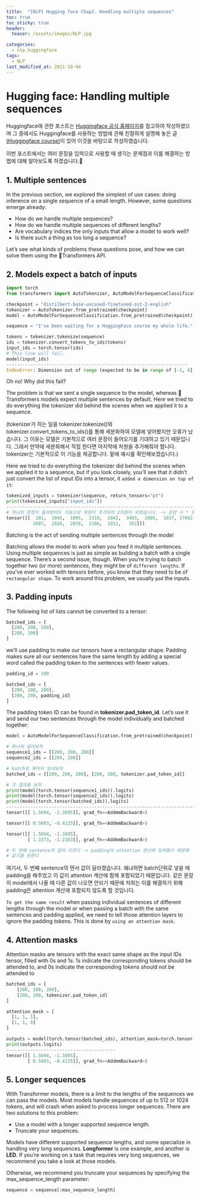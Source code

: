 ```yaml
---
title:  "[NLP] Hugging face Chap2. Handling multiple sequences"
toc: true
toc_sticky: true
header:
  teaser: /assets/images/NLP.jpg

categories:
  - nlp_huggingface
tags:
  - NLP
last_modified_at: 2021-10-04
---  
```


# Hugging face: Handling multiple sequences
Huggingface에 관한 포스트는 [Huggingface 공식 홈페이지](https://huggingface.co/)를 참고하여 작성하였으며 그 중에서도 Huggingface를 사용하는 방법에 관해 친절하게 설명해 놓은 글[(Huggingface course)](https://huggingface.co/course/chapter1)이 있어 이것을 바탕으로 작성하였습니다.  

이번 포스트에서는 여러 문장을 입력으로 사용할 때 생긱는 문제점과 이를 해결하는 방법에 대해 알아보도록 하겠습니다.🤗  

## 1. Multiple sentences  

In the previous section, we explored the simplest of use cases: doing inference on a single sequence of a small length. However, some questions emerge already:

- How do we handle multiple sequences?
- How do we handle multiple sequences of different lengths?
- Are vocabulary indices the only inputs that allow a model to work well?
- Is there such a thing as too long a sequence?  

Let’s see what kinds of problems these questions pose, and how we can solve them using the 🤗Transformers API.    

## 2. Models expect a batch of inputs  

```python
import torch
from transformers import AutoTokenizer, AutoModelForSequenceClassification

checkpoint = "distilbert-base-uncased-finetuned-sst-2-english"
tokenizer = AutoTokenizer.from_pretrained(checkpoint)
model = AutoModelForSequenceClassification.from_pretrained(checkpoint)

sequence = "I've been waiting for a HuggingFace course my whole life."

tokens = tokenizer.tokenize(sequence)
ids = tokenizer.convert_tokens_to_ids(tokens)
input_ids = torch.tensor(ids)
# This line will fail.
model(input_ids)
--------------------------------------------------------------------
IndexError: Dimension out of range (expected to be in range of [-1, 0], but got 1)
```  

Oh no! Why did this fail?  

The problem is that we sent a single sequence to the model, whereas 🤗Transformers models expect multiple sentences by default. Here we tried to do everything the tokenizer did behind the scenes when we applied it to a sequence.  

(tokenizer가 하는 일을 tokenizer.tokenize()와 tokenizer.convert_tokens_to_ids()를 통해 세분화하여 모델에 넣어봤지만 오류가 났습니다. 그 이유는 모델은 기본적으로 여러 문장이 들어오기를 기대하고 있기 때문입니다. 그래서 만약에 세분화해서 직접 한다면 마지막에 차원을 추가해줘야 합니다. tokenizer는 기본적으로 이 기능을 제공합니다. 밑에 예시를 확인해보겠습니다.)  

Here we tried to do everything the tokenizer did behind the scenes when we applied it to a sequence, but if you look closely, you’ll see that it didn’t just convert the list of input IDs into a tensor, it `added a dimension on top of it`:  

```python
tokenized_inputs = tokenizer(sequence, return_tensors="pt")
print(tokenized_inputs["input_ids"])
---------------------------------------------------------------------------
# 하나의 문장이 들어왔어도 자동으로 차원이 추가되어 2차원이 되었습니다. -> 문장 수 * 토큰 수
tensor([[  101,  1045,  1005,  2310,  2042,  3403,  2005,  1037, 17662, 12172,
          2607,  2026,  2878,  2166,  1012,   102]])
```



Batching is the act of sending multiple sentences through the model  

Batching allows the model to work when you feed it multiple sentences. Using multiple sequences is just as simple as building a batch with a single sequence. There’s a second issue, though. When you’re trying to batch together two (or more) sentences, they might be of `different lengths`. If you’ve ever worked with tensors before, you know that they need to be of `rectangular shape`. To work around this problem, we usually `pad` the inputs.  

## 3. Padding inputs

The following list of lists cannot be converted to a tensor:  

```python
batched_ids = [
  [200, 200, 200],
  [200, 200]
]
```

we’ll use padding to make our tensors have a rectangular shape. Padding makes sure all our sentences have the same length by adding a special word called the padding token to the sentences with fewer values.  

```python
padding_id = 100

batched_ids = [
  [200, 200, 200],
  [200, 200, padding_id]
]
```  

The padding token ID can be found in __tokenizer.pad_token_id__. Let’s use it and send our two sentences through the model individually and batched together:

```python
model = AutoModelForSequenceClassification.from_pretrained(checkpoint)

# 하나씩 넣어보자
sequence1_ids = [[200, 200, 200]]
sequence2_ids = [[200, 200]]

# batch로 묶어서 보내보자
batched_ids = [[200, 200, 200], [200, 200, tokenizer.pad_token_id]]

# 각 결과를 보자
print(model(torch.tensor(sequence1_ids)).logits)
print(model(torch.tensor(sequence2_ids)).logits)
print(model(torch.tensor(batched_ids)).logits)
--------------------------------------------------------------------------
tensor([[ 1.5694, -1.3895]], grad_fn=<AddmmBackward>)

tensor([[ 0.5803, -0.4125]], grad_fn=<AddmmBackward>)

tensor([[ 1.5694, -1.3895],
        [ 1.3373, -1.2163]], grad_fn=<AddmmBackward>)

# 두 번째 sentence의 값이 다르다 -> padding이 attention 연산에 참여했기 때문에
# 같기를 원한다
```

여기서, 두 번째 sentence의 텐서 값이 달라졌습니다. 왜냐하면 batch단위로 넣을 때 padding을 해주었고 이 값이 attention 계산에 함께 포함되었기 때문입니다. 같은 문장이 model에서 나올 때 다른 값이 나오면 안되기 때문에 저희는 이를 해결하기 위해 padding은 attention 계산에 포함되지 않도록 할 것입니다.  

`To get the same result` when passing individual sentences of different lengths through the model or when passing a batch with the same sentences and padding applied, we need to tell those attention layers to ignore the padding tokens. This is done by `using an attention mask`.  

## 4. Attention masks  

Attention masks are tensors with the exact same shape as the input IDs tensor, filled with 0s and 1s: 1s indicate the corresponding tokens should be attended to, and 0s indicate the corresponding tokens should not be attended to  

```python
batched_ids = [
    [200, 200, 200],
    [200, 200, tokenizer.pad_token_id]
]

attention_mask = [
  [1, 1, 1],
  [1, 1, 0]
]

outputs = model(torch.tensor(batched_ids), attention_mask=torch.tensor(attention_mask))
print(outputs.logits)
-----------------------------------------
tensor([[ 1.5694, -1.3895],
        [ 0.5803, -0.4125]], grad_fn=<AddmmBackward>)
```

## 5. Longer sequences

With Transformer models, there is a limit to the lengths of the sequences we can pass the models. Most models handle sequences of up to 512 or 1024 tokens, and will crash when asked to process longer sequences. There are two solutions to this problem:

- Use a model with a longer supported sequence length.
- Truncate your sequences.  

Models have different supported sequence lengths, and some specialize in handling very long sequences. __Longformer__ is one example, and another is __LED__. If you’re working on a task that requires very long sequences, we recommend you take a look at those models.

Otherwise, we recommend you truncate your sequences by specifying the max_sequence_length parameter:  

```python
sequence = sequence[:max_sequence_length]
```
